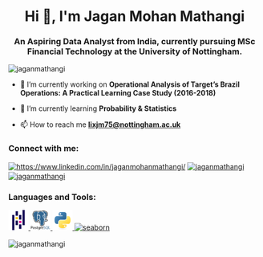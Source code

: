 <h1 align="center">Hi 👋, I'm Jagan Mohan Mathangi</h1>
<h3 align="center">An Aspiring Data Analyst from India, currently pursuing MSc Financial Technology at the University of Nottingham.</h3>

<p align="left"> <img src="https://komarev.com/ghpvc/?username=jaganmathangi&label=Profile%20views&color=0e75b6&style=flat" alt="jaganmathangi" /> </p>

- 🔭 I’m currently working on **Operational Analysis of Target’s Brazil Operations: A Practical Learning Case Study (2016-2018)**

- 🌱 I’m currently learning **Probability & Statistics**

- 📫 How to reach me **lixjm75@nottingham.ac.uk**

<h3 align="left">Connect with me:</h3>
<p align="left">
<a href="https://linkedin.com/in/https://www.linkedin.com/in/jaganmohanmathangi/" target="blank"><img align="center" src="https://raw.githubusercontent.com/rahuldkjain/github-profile-readme-generator/master/src/images/icons/Social/linked-in-alt.svg" alt="https://www.linkedin.com/in/jaganmohanmathangi/" height="30" width="40" /></a>
<a href="https://www.hackerrank.com/jaganmathangi" target="blank"><img align="center" src="https://raw.githubusercontent.com/rahuldkjain/github-profile-readme-generator/master/src/images/icons/Social/hackerrank.svg" alt="jaganmathangi" height="30" width="40" /></a>
<a href="https://www.leetcode.com/jaganmathangi" target="blank"><img align="center" src="https://raw.githubusercontent.com/rahuldkjain/github-profile-readme-generator/master/src/images/icons/Social/leet-code.svg" alt="jaganmathangi" height="30" width="40" /></a>
</p>

<h3 align="left">Languages and Tools:</h3>
<p align="left"> <a href="https://pandas.pydata.org/" target="_blank" rel="noreferrer"> <img src="https://raw.githubusercontent.com/devicons/devicon/2ae2a900d2f041da66e950e4d48052658d850630/icons/pandas/pandas-original.svg" alt="pandas" width="40" height="40"/> </a> <a href="https://www.postgresql.org" target="_blank" rel="noreferrer"> <img src="https://raw.githubusercontent.com/devicons/devicon/master/icons/postgresql/postgresql-original-wordmark.svg" alt="postgresql" width="40" height="40"/> </a> <a href="https://www.python.org" target="_blank" rel="noreferrer"> <img src="https://raw.githubusercontent.com/devicons/devicon/master/icons/python/python-original.svg" alt="python" width="40" height="40"/> </a> <a href="https://seaborn.pydata.org/" target="_blank" rel="noreferrer"> <img src="https://seaborn.pydata.org/_images/logo-mark-lightbg.svg" alt="seaborn" width="40" height="40"/> </a> </p>

<p><img align="center" src="https://github-readme-stats.vercel.app/api/top-langs?username=jaganmathangi&show_icons=true&locale=en&layout=compact" alt="jaganmathangi" /></p>

